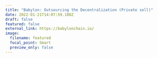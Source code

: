 ```yaml
---
title: "Babylon: Outsourcing the Decentralization (Private sell)"
date: 2022-01-21T14:07:59.188Z
draft: false
featured: false
external_link: https://babylonchain.io/
image:
  filename: featured
  focal_point: Smart
  preview_only: false
---
```

